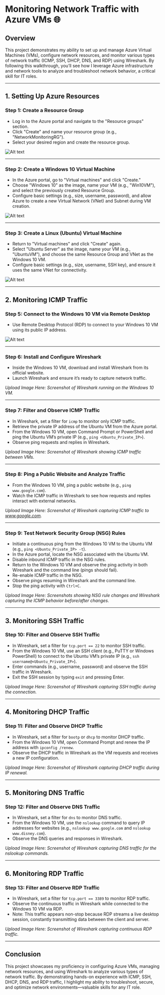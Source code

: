 # Monitoring Network Traffic with Azure VMs 🌐

## Overview
This project demonstrates my ability to set up and manage Azure Virtual Machines (VMs), configure network resources, and monitor various types of network traffic (ICMP, SSH, DHCP, DNS, and RDP) using Wireshark. By following this walkthrough, you’ll see how I leverage Azure infrastructure and network tools to analyze and troubleshoot network behavior, a critical skill for IT roles.

---

## 1. Setting Up Azure Resources

### Step 1: Create a Resource Group
- Log in to the Azure portal and navigate to the "Resource groups" section.
- Click "Create" and name your resource group (e.g., "NetworkMonitoringRG").
- Select your desired region and create the resource group.

![Alt text](https://i.imgur.com/TzV6cZw.png)

---

### Step 2: Create a Windows 10 Virtual Machine
- In the Azure portal, go to "Virtual machines" and click "Create."
- Choose "Windows 10" as the image, name your VM (e.g., "Win10VM"), and select the previously created Resource Group.
- Configure basic settings (e.g., size, username, password), and allow Azure to create a new Virtual Network (VNet) and Subnet during VM creation.

![Alt text](https://i.imgur.com/Dpil7Yn.png)

---

### Step 3: Create a Linux (Ubuntu) Virtual Machine
- Return to "Virtual machines" and click "Create" again.
- Select "Ubuntu Server" as the image, name your VM (e.g., "UbuntuVM"), and choose the same Resource Group and VNet as the Windows 10 VM.
- Configure basic settings (e.g., size, username, SSH key), and ensure it uses the same VNet for connectivity.

![Alt text](https://i.imgur.com/GgqYkYb.png)


---

## 2. Monitoring ICMP Traffic

### Step 5: Connect to the Windows 10 VM via Remote Desktop
- Use Remote Desktop Protocol (RDP) to connect to your Windows 10 VM using its public IP address.

![Alt text](https://i.imgur.com/sbtWr3S.png)

---

### Step 6: Install and Configure Wireshark
- Inside the Windows 10 VM, download and install Wireshark from its official website.
- Launch Wireshark and ensure it’s ready to capture network traffic.

*Upload Image Here: Screenshot of Wireshark running on the Windows 10 VM.*

---

### Step 7: Filter and Observe ICMP Traffic
- In Wireshark, set a filter for `icmp` to monitor only ICMP traffic.
- Retrieve the private IP address of the Ubuntu VM from the Azure portal.
- From the Windows 10 VM, open Command Prompt or PowerShell and ping the Ubuntu VM’s private IP (e.g., `ping <Ubuntu_Private_IP>`).
- Observe ping requests and replies in Wireshark.

*Upload Image Here: Screenshot of Wireshark showing ICMP traffic between VMs.*

---

### Step 8: Ping a Public Website and Analyze Traffic
- From the Windows 10 VM, ping a public website (e.g., `ping www.google.com`).
- Watch the ICMP traffic in Wireshark to see how requests and replies interact with external networks.

*Upload Image Here: Screenshot of Wireshark capturing ICMP traffic to www.google.com.*

---

### Step 9: Test Network Security Group (NSG) Rules
- Initiate a continuous ping from the Windows 10 VM to the Ubuntu VM (e.g., `ping <Ubuntu_Private_IP> -t`).
- In the Azure portal, locate the NSG associated with the Ubuntu VM.
- Disable inbound ICMP traffic in the NSG rules.
- Return to the Windows 10 VM and observe the ping activity in both Wireshark and the command line (pings should fail).
- Re-enable ICMP traffic in the NSG.
- Observe pings resuming in Wireshark and the command line.
- Stop the ping activity with `Ctrl+C`.

*Upload Image Here: Screenshots showing NSG rule changes and Wireshark capturing the ICMP behavior before/after changes.*

---

## 3. Monitoring SSH Traffic

### Step 10: Filter and Observe SSH Traffic
- In Wireshark, set a filter for `tcp.port == 22` to monitor SSH traffic.
- From the Windows 10 VM, use an SSH client (e.g., PuTTY or Windows PowerShell) to connect to the Ubuntu VM’s private IP (e.g., `ssh username@<Ubuntu_Private_IP>`).
- Enter commands (e.g., username, password) and observe the SSH traffic in Wireshark.
- Exit the SSH session by typing `exit` and pressing Enter.

*Upload Image Here: Screenshot of Wireshark capturing SSH traffic during the connection.*

---

## 4. Monitoring DHCP Traffic

### Step 11: Filter and Observe DHCP Traffic
- In Wireshark, set a filter for `bootp` or `dhcp` to monitor DHCP traffic.
- From the Windows 10 VM, open Command Prompt and renew the IP address with `ipconfig /renew`.
- Observe the DHCP traffic in Wireshark as the VM requests and receives a new IP configuration.

*Upload Image Here: Screenshot of Wireshark capturing DHCP traffic during IP renewal.*

---

## 5. Monitoring DNS Traffic

### Step 12: Filter and Observe DNS Traffic
- In Wireshark, set a filter for `dns` to monitor DNS traffic.
- From the Windows 10 VM, use the `nslookup` command to query IP addresses for websites (e.g., `nslookup www.google.com` and `nslookup www.disney.com`).
- Observe the DNS queries and responses in Wireshark.

*Upload Image Here: Screenshot of Wireshark capturing DNS traffic for the nslookup commands.*

---

## 6. Monitoring RDP Traffic

### Step 13: Filter and Observe RDP Traffic
- In Wireshark, set a filter for `tcp.port == 3389` to monitor RDP traffic.
- Observe the continuous traffic in Wireshark while connected to the Windows 10 VM via RDP.
- Note: This traffic appears non-stop because RDP streams a live desktop session, constantly transmitting data between the client and server.

*Upload Image Here: Screenshot of Wireshark capturing continuous RDP traffic.*

---

## Conclusion
This project showcases my proficiency in configuring Azure VMs, managing network resources, and using Wireshark to analyze various types of network traffic. By demonstrating hands-on experience with ICMP, SSH, DHCP, DNS, and RDP traffic, I highlight my ability to troubleshoot, secure, and optimize network environments—valuable skills for any IT role.

